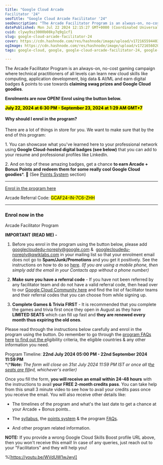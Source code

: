 ```yaml
---
title: "Google Cloud Arcade
Facilitator '24"
seoTitle: "Google Cloud Arcade Facilitator '24"
seoDescription: "The Arcade Facilitator Program is an always-on, no-cost gaming campaign where technical practitioners of all levels can learn new cloud skills like computin"
datePublished: Mon Jul 22 2024 12:15:27 GMT+0000 (Coordinated Universal Time)
cuid: clywy9sz3000b08ky7q9g1cf1
slug: google-cloud-arcade-facilitator-24
cover: https://cdn.hashnode.com/res/hashnode/image/upload/v1721655944034/61fc2baf-b503-42d2-ab7b-8ced6d6de570.png
ogImage: https://cdn.hashnode.com/res/hashnode/image/upload/v1721656020946/c6a61f1e-bf52-49ac-b3fc-ee02b34c4d33.png
tags: google-cloud, google, google-cloud-arcade-facilitator-24, google-cloud-arcade, google-cloud-arcade-facilitator

---
```


The Arcade Facilitator Program is an always-on, no-cost gaming campaign where technical practitioners of all levels can learn new cloud skills like computing, application development, big data & AI/ML and earn digital badges & points to use towards **claiming swag prizes and Google Cloud goodies**.

**Enrolments are now OPEN! Enrol using the button below.**

**<mark>July 22, 2024 at 6:30 PM -&nbsp;September 23, 2024 at 1:29 AM GMT+7</mark>**

#### **Why should I enrol in the program?**

There are a lot of things in store for you. We want to make sure that by the end of this program:

1\. You can showcase what you've learned here to your professional network using **Google Cloud-hosted digital badges (see below)** that you can add to your resume and professional profiles like LinkedIn.

2\. And on top of these amazing badges, get a chance **to earn Arcade + Bonus Points and redeem them for some really cool Google Cloud goodies**\*. 💪 (See [Points System](https://rsvp.withgoogle.com/events/arcade-facilitator/points-system) section)

---

[Enrol in the program here](https://forms.gle/JwdZcrERxTuzpU118)

Arcade Referral Code: <mark>GCAF24-IN-7C6-ZHH</mark>

---

### **Enrol now** in the  
Arcade Facilitator Program

**IMPORTANT (READ ME) -**

1. Before you enrol in the program using the button below, please add [googlecloudedu-noreply@google.com](mailto:googlecloudedu-noreply@google.com) &  [googlecloudedu-noreply@qwiklabs.com](mailto:googlecloudedu-noreply@qwiklabs.com) in your mailing list so that your enrolment email does not go to **Spam/Junk/Promotions** and you get it positively. See the instructions on how to do so [here](https://www.youtube.com/watch?v=mTUaTMaer2g). *(If you are using a mobile phone, then simply add the email in your Contacts app without a phone number)*
    
2. **Make sure you have a referral code** - If you have not been referred by any facilitator team and do not have a valid referral code, then head over to our [Google Cloud Community here](https://www.googlecloudcommunity.com/gc/Learning-Forums/The-Arcade-Facilitators-are-back/td-p/780552) and find the list of facilitator teams and their referral codes that you can choose from while signing up.
    
3. **Complete Games & Trivia FIRST** - It is recommended that you complete the games and trivia first once they open in August as they have **LIMITED SEATS** which can fill up fast and **they are renewed every month thus expiring the old ones**.
    

Please read through the instructions below carefully and enrol in the program using the button. Do remember to go through the [program FAQs here](https://bit.ly/gcaf-faqs) [to find out the e](https://bit.ly/gcaf-faqs)ligibility criteria, the eligible countries & any other information you need.

Program Timeline: **22nd July 2024 05:00 PM - 22nd September 2024 11:59 PM**  
*(****Note:*** *The form will close on 31st July 2024 11:59 PM IST or once all t*[*he seats are fill*](https://bit.ly/gcaf-faqs)*ed, whichever's earlier)*

Once you fill the form, **you will receive an email within 24-48 hours** with the instructions to avail **your FREE 2-month credits pass**. You can take help from this small 3 minute video to see how to avail your credits pass once you receive the email. You will also receive other details like:

* The timelines of the program and what's the last date to get a chance at your Arcade + Bonus points..
    
* The [syllabus](https://rsvp.withgoogle.com/events/arcade-facilitator/syllabus), the [points system](https://rsvp.withgoogle.com/events/arcade-facilitator/points-system) & the program [FAQs](https://rsvp.withgoogle.com/events/arcade-facilitator/faqs).
    
* And other program related information.
    

**NOTE:** If you provide a wrong Google Cloud Skills Boost profile URL above, then you won't receive this email! In case of any queries, just reach out to your "Facilitators" and they will help you!

%[https://youtu.be/WVdUW1wJwyI]